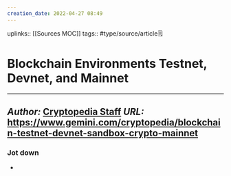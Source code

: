 ```yaml
---
creation_date: 2022-04-27 08:49
---
```


uplinks:: [[Sources MOC]]
tags:: #type/source/article🗒 

# Blockchain Environments Testnet, Devnet, and Mainnet
---
*Author:* [Cryptopedia Staff](https://www.gemini.com/cryptopedia/authors#cryptopedia-staff)
*URL:* https://www.gemini.com/cryptopedia/blockchain-testnet-devnet-sandbox-crypto-mainnet
-
### Jot down
- 
